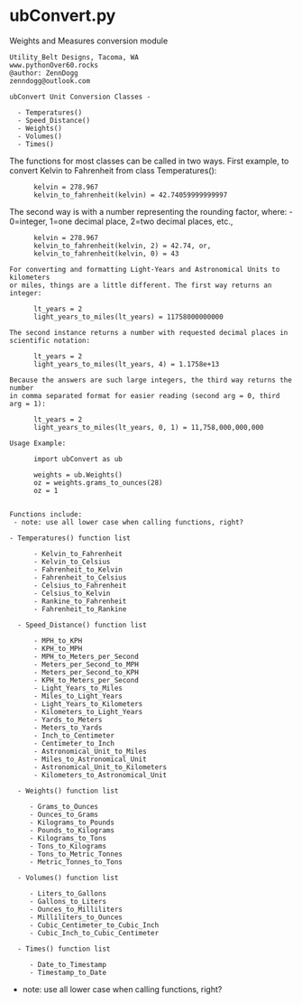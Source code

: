 # ubConvert.py
Weights and Measures conversion module

    Utility_Belt Designs, Tacoma, WA
    www.pythonOver60.rocks
    @author: ZennDogg
    zenndogg@outlook.com
    
    ubConvert Unit Conversion Classes -

      - Temperatures()
      - Speed_Distance()
      - Weights()
      - Volumes()
      - Times()

   The functions for most classes can be called in two ways.
   First example, to convert Kelvin to Fahrenheit from class Temperatures():

          kelvin = 278.967
          kelvin_to_fahrenheit(kelvin) = 42.74059999999997

   The second way is with a number representing the rounding factor, where:
          - 0=integer, 1=one decimal place, 2=two decimal places, etc.,

          kelvin = 278.967
          kelvin_to_fahrenheit(kelvin, 2) = 42.74, or,
          kelvin_to_fahrenheit(kelvin, 0) = 43

    For converting and formatting Light-Years and Astronomical Units to kilometers
    or miles, things are a little different. The first way returns an integer:

          lt_years = 2
          light_years_to_miles(lt_years) = 11758000000000

    The second instance returns a number with requested decimal places in
    scientific notation:

          lt_years = 2
          light_years_to_miles(lt_years, 4) = 1.1758e+13

    Because the answers are such large integers, the third way returns the number
    in comma separated format for easier reading (second arg = 0, third arg = 1):

          lt_years = 2
          light_years_to_miles(lt_years, 0, 1) = 11,758,000,000,000

    Usage Example:

          import ubConvert as ub

          weights = ub.Weights()
          oz = weights.grams_to_ounces(28)
          oz = 1


    Functions include: 
     - note: use all lower case when calling functions, right?

    - Temperatures() function list

          - Kelvin_to_Fahrenheit
          - Kelvin_to_Celsius
          - Fahrenheit_to_Kelvin
          - Fahrenheit_to_Celsius
          - Celsius_to_Fahrenheit
          - Celsius_to_Kelvin
          - Rankine_to_Fahrenheit
          - Fahrenheit_to_Rankine

      - Speed_Distance() function list

          - MPH_to_KPH
          - KPH_to_MPH
          - MPH_to_Meters_per_Second
          - Meters_per_Second_to_MPH
          - Meters_per_Second_to_KPH
          - KPH_to_Meters_per_Second   
          - Light_Years_to_Miles
          - Miles_to_Light_Years
          - Light_Years_to_Kilometers
          - Kilometers_to_Light_Years
          - Yards_to_Meters
          - Meters_to_Yards
          - Inch_to_Centimeter
          - Centimeter_to_Inch
          - Astronomical_Unit_to_Miles
          - Miles_to_Astronomical_Unit
          - Astronomical_Unit_to_Kilometers
          - Kilometers_to_Astronomical_Unit

      - Weights() function list

         - Grams_to_Ounces
         - Ounces_to_Grams
         - Kilograms_to_Pounds
         - Pounds_to_Kilograms
         - Kilograms_to_Tons
         - Tons_to_Kilograms
         - Tons_to_Metric_Tonnes
         - Metric_Tonnes_to_Tons

      - Volumes() function list

         - Liters_to_Gallons
         - Gallons_to_Liters
         - Ounces_to_Milliliters
         - Milliliters_to_Ounces
         - Cubic_Centimeter_to_Cubic_Inch
         - Cubic_Inch_to_Cubic_Centimeter

      - Times() function list

         - Date_to_Timestamp
         - Timestamp_to_Date

  - note: use all lower case when calling functions, right?
